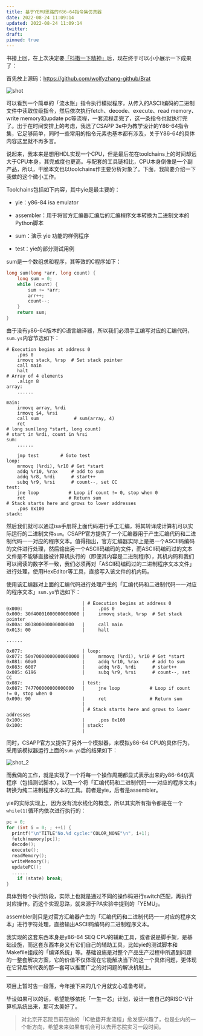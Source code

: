 ```yaml
---
title: 基于YEMU思路的Y86-64指令集仿真器
date: 2022-08-24 11:09:14
updated: 2022-08-24 11:09:14
twitter:
draft:
pinned: true
---
```


书接上回，在上次决定要[「抖擞一下精神」](https://wolfyzhang-github.github.io/2022/08/16/%E5%AF%B9Chisel%E6%B5%85%E5%B0%9D%E8%BE%84%E6%AD%A2%E5%90%8E%E7%9A%84%E6%83%B3%E6%B3%95/)后，现在终于可以小小展示一下成果了：

首先放上源码：https://github.com/wolfyzhang-github/Brat

![shot](images/shot_1.png)

可以看到一个简单的「流水账」指令执行模拟程序，从传入的ASCII编码的二进制文件中读取位级指令，然后依次执行fetch、decode、execute、read memory、write memory和update pc等流程，一套流程走完了，这一条指令也就执行完了。出于在时间安排上的考虑，我选了CSAPP 3e中为教学设计的Y86-64指令集，它足够简单，同时一些常用的指令元素也基本都有涉及，关于Y86-64的具体内容这里就不再多言。

说起来，我本来是想用HDL实现一个CPU，但是最后花在toolchains上的时间却远大于CPU本身，其完成度也更高。与配套的工具链相比，CPU本身倒像是一个副产品，所以，干脆本文也以toolchains作主要分析对象了。下面，我简要介绍一下我做的这个微小工作。

Toolchains包括如下内容，其中yie是最主要的：

- yie：y86-84 isa emulator

- assembler：用于将官方汇编器汇编后的汇编程序文本转换为二进制文本的Python脚本

- sum：演示 yie 功能的样例程序

- test：yie的部分测试用例

sum是一个数组求和程序，其等效的C程序如下：

```C
long sum(long *arr, long count) {
    long sum = 0;
    while (count) {
        sum += *arr;
        arr++;
        count--;
    }
    return sum;
}
```

由于没有y86-64版本的C语言编译器，所以我们必须手工编写对应的汇编代码，`sum.ys`内容节选如下：

```assembly
# Execution begins at address 0
    .pos 0
    irmovq stack, %rsp  # Set stack pointer
    call main
    halt
# Array of 4 elements
    .align 8
array:
    ......

main:
    irmovq array, %rdi
    irmovq $4, %rsi
    call sum             # sum(array, 4)
    ret
# long sum(long *start, long count)
# start in %rdi, count in %rsi
sum:
    ......

    jmp test        # Goto test
loop:
    mrmovq (%rdi), %r10 # Get *start
    addq %r10, %rax     # add to sum
    addq %r8, %rdi      # start++
    subq %r9, %rsi      # count--, set CC
test:
    jne loop           # Loop if count != 0, stop when 0
    ret                # Return sum
# Stack starts here and grows to lower addresses
    .pos 0x100
stack:
```

然后我们就可以通过isa手册将上面代码进行手工汇编，将其转译成计算机可以实际运行的二进制文件`sum`。CSAPP官方提供了一个汇编器用于产生汇编代码和二进制代码一一对应的程序文本。值得指出，官方汇编器实际上是把一个ASCII码编码的文件进行处理，然后输出另一个ASCII码编码的文件，而ASCII码编码过的文本文件是不能够直接被计算机执行的（即便其内容是二进制程序），其机内码和我们可以阅读的数字不一致，我们必须再对「ASCII码编码过的二进制程序文本文件」进行处理，使用HexEditor等工具，直接写入该文件的机内码。

使用该汇编器对上面的汇编代码进行处理产生的「汇编代码和二进制代码一一对应的程序文本」`sum.yo`节选如下：

```assembly
                            | # Execution begins at address 0
0x000:                      |     .pos 0
0x000: 30f40001000000000000 |     irmovq stack, %rsp  # Set stack pointer
0x00a: 803800000000000000   |     call main
0x013: 00                   |     halt

......

0x077:                      | loop:
0x077: 50a70000000000000000 |     mrmovq (%rdi), %r10 # Get *start
0x081: 60a0                 |     addq %r10, %rax     # add to sum
0x083: 6087                 |     addq %r8, %rdi      # start++
0x085: 6196                 |     subq %r9, %rsi      # count--, set CC
0x087:                      | test:
0x087: 747700000000000000   |     jne loop           # Loop if count != 0, stop when 0
0x090: 90                   |     ret                # Return sum
                            | 
                            | # Stack starts here and grows to lower addresses
0x100:                      |     .pos 0x100
0x100:                      | stack:
                            |

```

同时，CSAPP官方又提供了另外一个模拟器，来模拟y86-64 CPU的具体行为，采用该模拟器运行上面的`sum.yo`后的结果如下：

![shot_2](images/shot_2.png)

而我做的工作，就是实现了一个将每一个操作周期都显式表示出来的y86-64仿真程序（包括测试脚本），以及一个将「汇编代码和二进制代码一一对应的程序文本」转换为纯二进制程序文本的工具。前者是yie，后者是assembler。

yie的实际实现上，因为没有流水线化的概念，所以其实所有指令都是在一个`while(1)`循环内依次进行执行的：

```C
pc = 0;
for (int i = 0; ; ++i) {
  printf("\n"TITLE"No.%d cycle:"COLOR_NONE"\n", i+1);
  fetch(memory[pc]);
  decode();
  execute();
  readMemory();
  writeMemory();
  updatePC();
  ......
    if (state) break;
}
```

具体到每个执行阶段，实际上也就是通过不同的操作码进行switch匹配，再执行对应操作。而这个实现思路，就来源于PA实验中提到的「YEMU」。

assembler则只是对官方汇编器产生的「汇编代码和二进制代码一一对应的程序文本」进行字符处理，直接输出ASCII码编码的二进制程序文本。

我实现的这套东西本身是y86-64 SEQ CPU的辅助工具，或者说是脚手架，是基础设施，而这套东西本身又有它们自己的辅助工具，比如yie的测试脚本和Makefile组成的「编译系统」等。基础设施是对整个产品生产过程中所遇到问题的一整套解决方案，它的价值不仅体现在它能解决当下的这一个具体问题，更体现在它背后所代表的那一套可以推而广之的对问题的解决机制上。

*** 

项目上暂时告一段落，今年接下来的几个月就安心准备考研。

毕设如果可以的话，希望能够依托「一生一芯」计划，设计一套自己的RISC-V计算机系统出来，那可太美好了。

> 对北京开芯院目前在做的「IC敏捷开发流程」愈发感兴趣了，也是业内的一个新方向，希望未来如果有机会可以去开芯院实习一段时间。
